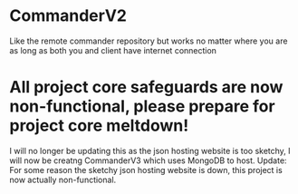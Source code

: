 # CommanderV2
Like the remote commander repository but works no matter where you are as long as both you and client have internet connection
# All project core safeguards are now non-functional, please prepare for project core meltdown!
I will no longer be updating this as the json hosting website is too sketchy, I will now be creatng CommanderV3 which uses MongoDB to host. Update: For some reason the sketchy json hosting website is down, this project is now actually non-functional.
